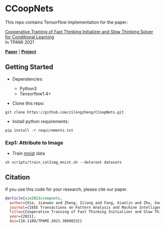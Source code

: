 # CCoopNets

This repo contains Tensorflow implementation for the paper:

[Cooperative Training of Fast Thinking Initializer and Slow Thinking Solver for Conditional Learning](http://www.stat.ucla.edu/~jxie/CCoopNets/CCoopNets_file/doc/CCoopNets.pdf)  
In TPAMI 2021

[**Paper**](http://www.stat.ucla.edu/~jxie/CCoopNets/CCoopNets_file/doc/CCoopNets.pdf) | [**Project**](http://www.stat.ucla.edu/~jxie/CCoopNets/)

## Getting Started
- Dependencies: 
    - Python3
    - Tensorflow1.4+

- Clone this repo:
```
git clone https://github.com/zilongzheng/CCoopNets.git
```
- Install python requirements:
```
pip install -r requirements.txt
```

### Exp1: Attribute to Image
- Train [mnist](http://yann.lecun.com/exdb/mnist/) data
```
sh scripts/train_cat2img_mnist.sh --dataroot datasets
```


## Citation
If you use this code for your research, please cite our paper.
```bibtex
@article{xie2021ccoopnets,
  author={Xie, Jianwen and Zheng, Zilong and Fang, Xiaolin and Zhu, Song-Chun and Wu, Ying Nian},
  journal={IEEE Transactions on Pattern Analysis and Machine Intelligence}, 
  title={Cooperative Training of Fast Thinking Initializer and Slow Thinking Solver for Conditional Learning}, 
  year={2021},
  doi={10.1109/TPAMI.2021.3069023}}
```
